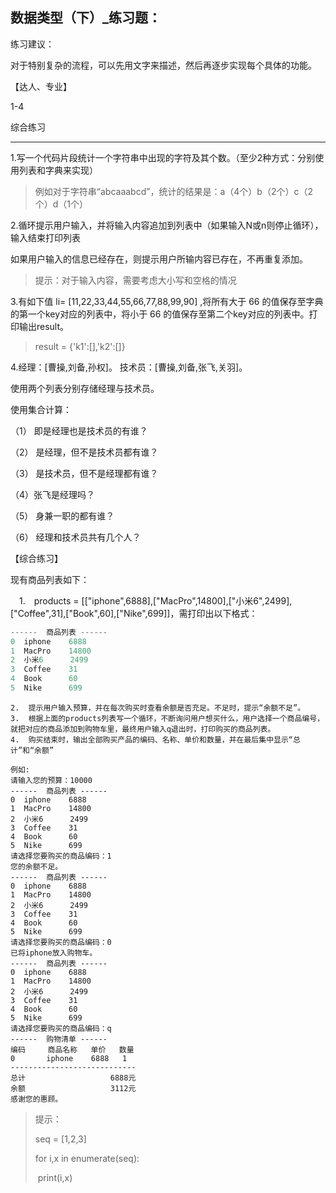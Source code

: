 ## 数据类型（下）_练习题：

练习建议：

​		对于特别复杂的流程，可以先用文字来描述，然后再逐步实现每个具体的功能。

【达人、专业】   

1-4

综合练习

---



1.写一个代码片段统计一个字符串中出现的字符及其个数。（至少2种方式：分别使用列表和字典来实现）

> 例如对于字符串“abcaaabcd”，统计的结果是：a（4个）b（2个）c（2个）d（1个）



2.循环提示用户输入，并将输入内容追加到列表中（如果输入N或n则停止循环），输入结束打印列表

如果用户输入的信息已经存在，则提示用户所输内容已存在，不再重复添加。

> 提示：对于输入内容，需要考虑大小写和空格的情况



3.有如下值 li= [11,22,33,44,55,66,77,88,99,90] ,将所有大于 66 的值保存至字典的第一个key对应的列表中，将小于 66 的值保存至第二个key对应的列表中。打印输出result。

> result = {'k1':[],'k2':[]}



4.经理：[曹操,刘备,孙权]。 技术员：[曹操,刘备,张飞,关羽]。

  使用两个列表分别存储经理与技术员。

  使用集合计算：

（1） 即是经理也是技术员的有谁？

（2） 是经理，但不是技术员都有谁？

（3） 是技术员，但不是经理都有谁？

（4）张飞是经理吗？

（5） 身兼一职的都有谁？

（6） 经理和技术员共有几个人？



【综合练习】

现有商品列表如下：

   　1.　products =  [["iphone",6888],["MacPro",14800],["小米6",2499],["Coffee",31],["Book",60],["Nike",699]]，需打印出以下格式：

```python
------  商品列表 ------
0  iphone    6888
1  MacPro    14800
2  小米6      2499
3  Coffee    31
4  Book      60
5  Nike      699
```

	2.	提示用户输入预算，并在每次购买时查看余额是否充足。不足时，提示“余额不足”。
 	3.	根据上面的products列表写一个循环，不断询问用户想买什么，用户选择一个商品编号，就把对应的商品添加到购物车里，最终用户输入q退出时，打印购买的商品列表。
 	4.	购买结束时，输出全部购买产品的编码、名称、单价和数量，并在最后集中显示“总计”和“余额”

```
例如:
请输入您的预算：10000
------  商品列表 ------
0  iphone    6888
1  MacPro    14800
2  小米6      2499
3  Coffee    31
4  Book      60
5  Nike      699
请选择您要购买的商品编码：1
您的余额不足。
------  商品列表 ------
0  iphone    6888
1  MacPro    14800
2  小米6      2499
3  Coffee    31
4  Book      60
5  Nike      699
请选择您要购买的商品编码：0
已将iphone放入购物车。
------  商品列表 ------
0  iphone    6888
1  MacPro    14800
2  小米6      2499
3  Coffee    31
4  Book      60
5  Nike      699
请选择您要购买的商品编码：q
------  购物清单 ------
编码	   商品名称   单价   数量	
0  		iphone    6888	 1
----------------------------
总计                   6888元
余额                   3112元
感谢您的惠顾。
```



> 提示：
>
> seq = [1,2,3]
>
> for i,x in enumerate(seq):
>
> ​		print(i,x)